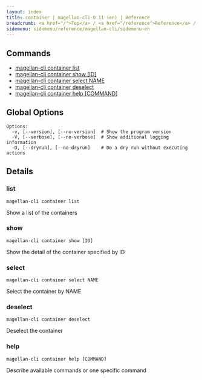 ```yaml
---
layout: index
title: container | magellan-cli-0.11 (en) | Reference
breadcrumb: <a href="/">Top</a> / <a href="/reference">Reference</a> / <a href="/reference/magellan-cli/en">magellan-cli-0.11</a> / container en <a href="/reference/ja/resources/container.html">ja</a>
sidemenu: sidemenu/reference/magellan-cli/sidemenu-en
---
```


## Commands

- [magellan-cli container list](#list)
- [magellan-cli container show [ID]](#show)
- [magellan-cli container select NAME](#select)
- [magellan-cli container deselect](#deselect)
- [magellan-cli container help [COMMAND]](#help)

## Global Options

```text
Options:
  -v, [--version], [--no-version]  # Show the program version
  -V, [--verbose], [--no-verbose]  # Show additional logging information
  -D, [--dryrun], [--no-dryrun]    # Do a dry run without executing actions

```


## Details
### <a name="list"></a>list

```text
magellan-cli container list
```

Show a list of the containers

### <a name="show"></a>show

```text
magellan-cli container show [ID]
```

Show the detail of the container specified by ID

### <a name="select"></a>select

```text
magellan-cli container select NAME
```

Select the container by NAME

### <a name="deselect"></a>deselect

```text
magellan-cli container deselect
```

Deselect the container

### <a name="help"></a>help

```text
magellan-cli container help [COMMAND]
```

Describe available commands or one specific command

